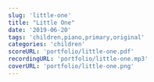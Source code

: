 ```yaml
---
slug: 'little-one'
title: "Little One"
date: '2019-06-20'
tags: 'children,piano,primary,original'
categories: 'children'
scoreURL: 'portfolio/little-one.pdf'
recordingURL: 'portfolio/little-one.mp3'
coverURL: 'portfolio/little-one.png'
---
```

